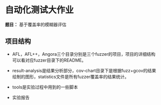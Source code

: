 # 自动化测试大作业

**题目：** 基于覆盖率的模糊器评估

## 项目结构

+ AFL，AFL++，Angora三个目录分别是三个fuzzer的项目，项目的详细结构可以看对应fuzzer目录下的README。

+ result-analysis是结果分析部分，cov-chart目录下是根据fuzz+gcov的结果绘制的图形，statistics文件是所有fuzzer覆盖率的结果统计。
+ tools是实验过程中用到的一些脚本

+ 实验报告
